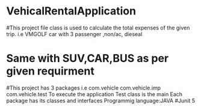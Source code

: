 # VehicalRentalApplication
#This project file class is used to calculate the total expenses of the given trip.
i.e VMGOLF car with 3 passenger ,non/ac, dieseal 
# Same with SUV,CAR,BUS as per given requirment
#This project has 3 packages i.e
com.vehicle
com.vehicle.imp
com.vehicle.test
To execute the application Test class is the main 
Each package has its classes and interfaces
Programmig language:JAVA
#Junit 5
